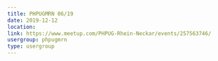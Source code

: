```yaml
---
title: PHPUGMRN 06/19
date: 2019-12-12
location: 
link: https://www.meetup.com/PHPUG-Rhein-Neckar/events/257563746/
usergroup: phpugmrn
type: usergroup
---
```

